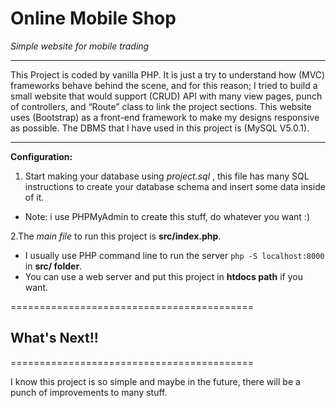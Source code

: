 # Online Mobile Shop
_Simple website for mobile trading_

***

This Project is coded by vanilla PHP. It is just a try to understand
how (MVC) frameworks behave behind the scene, and for this reason; I
tried to build a small website that would support (CRUD) API with many
view pages, punch of controllers, and “Route” class to link the project
sections. This website uses (Bootstrap) as a front-end framework to make
my designs responsive as possible. The DBMS that I have used in this
project is (MySQL V5.0.1).

***

**Configuration:**
1. Start making your database using _project.sql_ , this file has many SQL instructions to create your database schema and insert some data inside of it.
  * Note: i use PHPMyAdmin to create this stuff, do whatever you want :)
   
2.The _main file_ to run this project is **src/index.php**.
  * I usually use PHP command line to run the server `php -S localhost:8000` in **src/ folder**.
  * You can use a web server and put this project in **htdocs path** if you want.

==========================================

## What's Next!!

==========================================

I know this project is so simple and maybe in the future, there will be a punch of improvements to many stuff.
